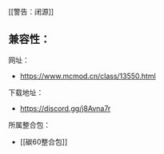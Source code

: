 [[警告：闭源]]

兼容性：
- 

网址：
- https://www.mcmod.cn/class/13550.html

下载地址：
- https://discord.gg/j8Avna7r

所属整合包：
- [[碳60整合包]]